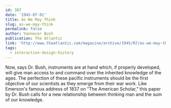 ```yaml
---
id: 387
date: '1945-07-01'
title: As We May Think
slug: as-we-may-think
permalink: false
author: Vannevar Bush
publication: The Atlantic
link: 'http://www.theatlantic.com/magazine/archive/1945/07/as-we-may-think/303881/'
tags:
  - interaction-design-history
---
```

Now, says Dr. Bush, instruments are at hand which, if properly developed, will give man access to and command over the inherited knowledge of the ages. The perfection of these pacific instruments should be the first objective of our scientists as they emerge from their war work. Like Emerson's famous address of 1837 on "The American Scholar," this paper by Dr. Bush calls for a new relationship between thinking man and the sum of our knowledge.
